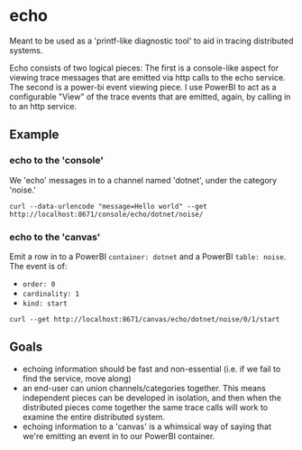 # echo
Meant to be used as a 'printf-like diagnostic tool' to aid in tracing distributed systems.

Echo consists of two logical pieces: The first is a console-like aspect for viewing trace messages that are emitted via http calls to the echo service. The second is a power-bi event viewing piece. I use PowerBI to act as a configurable "View" of the trace events that are emitted, again, by calling in to an http service. 

## Example
### echo to the 'console'
We 'echo' messages in to a channel named 'dotnet', under the category 'noise.'

```
curl --data-urlencode "message=Hello world" --get http://localhost:8671/console/echo/dotnet/noise/
```

### echo to the 'canvas'
Emit a row in to a PowerBI `container: dotnet` and a PowerBI `table: noise`.
The event is of:
- `order: 0` 
- `cardinality: 1`
- `kind: start`

```
curl --get http://localhost:8671/canvas/echo/dotnet/noise/0/1/start
```

## Goals
- echoing information should be fast and non-essential (i.e. if we fail to find the service, move along)
- an end-user can union channels/categories together. This means independent pieces can be developed in isolation, and then
when the distributed pieces come together the same trace calls will work to examine the entire distributed system.
- echoing information to a 'canvas' is a whimsical way of saying that we're emitting an event in to our PowerBI container.

